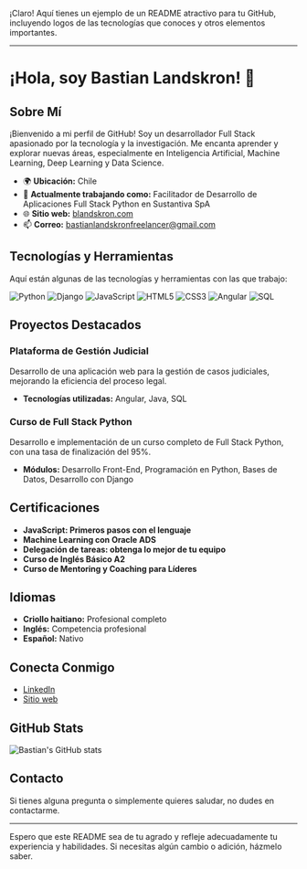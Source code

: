 ¡Claro! Aquí tienes un ejemplo de un README atractivo para tu GitHub, incluyendo logos de las tecnologías que conoces y otros elementos importantes.

---

# ¡Hola, soy Bastian Landskron! 👋

## Sobre Mí
¡Bienvenido a mi perfil de GitHub! Soy un desarrollador Full Stack apasionado por la tecnología y la investigación. Me encanta aprender y explorar nuevas áreas, especialmente en Inteligencia Artificial, Machine Learning, Deep Learning y Data Science.

- 🌍 **Ubicación:** Chile
- 💼 **Actualmente trabajando como:** Facilitador de Desarrollo de Aplicaciones Full Stack Python en Sustantiva SpA
- 🌐 **Sitio web:** [blandskron.com](https://blandskron.com)
- 📫 **Correo:** bastianlandskronfreelancer@gmail.com

## Tecnologías y Herramientas
Aquí están algunas de las tecnologías y herramientas con las que trabajo:

![Python](https://img.shields.io/badge/Python-3776AB?style=for-the-badge&logo=python&logoColor=white)
![Django](https://img.shields.io/badge/Django-092E20?style=for-the-badge&logo=django&logoColor=white)
![JavaScript](https://img.shields.io/badge/JavaScript-F7DF1E?style=for-the-badge&logo=javascript&logoColor=black)
![HTML5](https://img.shields.io/badge/HTML5-E34F26?style=for-the-badge&logo=html5&logoColor=white)
![CSS3](https://img.shields.io/badge/CSS3-1572B6?style=for-the-badge&logo=css3&logoColor=white)
![Angular](https://img.shields.io/badge/Angular-DD0031?style=for-the-badge&logo=angular&logoColor=white)
![SQL](https://img.shields.io/badge/SQL-4479A1?style=for-the-badge&logo=sql&logoColor=white)

## Proyectos Destacados
### Plataforma de Gestión Judicial
Desarrollo de una aplicación web para la gestión de casos judiciales, mejorando la eficiencia del proceso legal.
- **Tecnologías utilizadas:** Angular, Java, SQL

### Curso de Full Stack Python
Desarrollo e implementación de un curso completo de Full Stack Python, con una tasa de finalización del 95%.
- **Módulos:** Desarrollo Front-End, Programación en Python, Bases de Datos, Desarrollo con Django

## Certificaciones
- **JavaScript: Primeros pasos con el lenguaje**
- **Machine Learning con Oracle ADS**
- **Delegación de tareas: obtenga lo mejor de tu equipo**
- **Curso de Inglés Básico A2**
- **Curso de Mentoring y Coaching para Líderes**

## Idiomas
- **Criollo haitiano:** Profesional completo
- **Inglés:** Competencia profesional
- **Español:** Nativo

## Conecta Conmigo
- [LinkedIn](https://www.linkedin.com/in/blandskron)
- [Sitio web](https://blandskron.com)

## GitHub Stats
![Bastian's GitHub stats](https://github-readme-stats.vercel.app/api?username=blandskron&show_icons=true&theme=radical)

## Contacto
Si tienes alguna pregunta o simplemente quieres saludar, no dudes en contactarme.

---

Espero que este README sea de tu agrado y refleje adecuadamente tu experiencia y habilidades. Si necesitas algún cambio o adición, házmelo saber.
